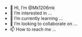 - 👋 Hi, I’m @Mk1206mk
- 👀 I’m interested in ...
- 🌱 I’m currently learning ...
- 💞️ I’m looking to collaborate on ...
- 📫 How to reach me ...

<!---
Mk1206mk/Mk1206mk is a ✨ special ✨ repository because its `README.md` (this file) appears on your GitHub profile.
You can click the Preview link to take a look at your changes.
--->

